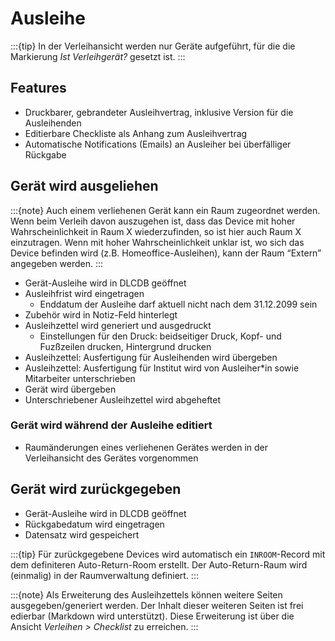 # Ausleihe

:::{tip}
In der Verleihansicht werden nur Geräte aufgeführt, für die die Markierung *Ist Verleihgerät?* gesetzt ist.
:::

## Features

- Druckbarer, gebrandeter Ausleihvertrag, inklusive Version für die Ausleihenden
- Editierbare Checkliste als Anhang zum Ausleihvertrag
- Automatische Notifications (Emails) an Ausleiher bei überfälliger Rückgabe

## Gerät wird ausgeliehen

:::{note}
Auch einem verliehenen Gerät kann ein Raum zugeordnet werden. Wenn beim Verleih davon auszugehen ist, dass das Device mit hoher Wahrscheinlichkeit in Raum X wiederzufinden, so ist hier auch Raum X einzutragen. Wenn mit hoher Wahrscheinlichkeit unklar ist, wo sich das Device befinden wird (z.B. Homeoffice-Ausleihen), kann der Raum “Extern” angegeben werden.
:::

- Gerät-Ausleihe wird in DLCDB geöffnet
- Ausleihfrist wird eingetragen
  - Enddatum der Ausleihe darf aktuell nicht nach dem 31.12.2099 sein
- Zubehör wird in Notiz-Feld hinterlegt
- Ausleihzettel wird generiert und ausgedruckt
  - Einstellungen für den Druck: beidseitiger Druck, Kopf- und Fuzßzeilen drucken, Hintergrund drucken
- Ausleihzettel: Ausfertigung für Ausleihenden wird übergeben
- Ausleihzettel: Ausfertigung für Institut wird von Ausleiher*in sowie Mitarbeiter unterschrieben
- Gerät wird übergeben
- Unterschriebener Ausleihzettel wird abgeheftet

### Gerät wird während der Ausleihe editiert

- Raumänderungen eines verliehenen Gerätes werden in der Verleihansicht des Gerätes vorgenommen

## Gerät wird zurückgegeben

- Gerät-Ausleihe wird in DLCDB geöffnet
- Rückgabedatum wird eingetragen
- Datensatz wird gespeichert

:::{tip}
Für zurückgegebene Devices wird automatisch ein `INROOM`-Record mit dem definiteren Auto-Return-Room erstellt. Der Auto-Return-Raum wird (einmalig) in der Raumverwaltung definiert.
:::

:::{note}
Als Erweiterung des Ausleihzettels können weitere Seiten ausgegeben/generiert werden. Der Inhalt dieser weiteren Seiten ist frei edierbar (Markdown wird unterstützt). Diese Erweiterung ist über die Ansicht *Verleihen > Checklist* zu erreichen.
:::
